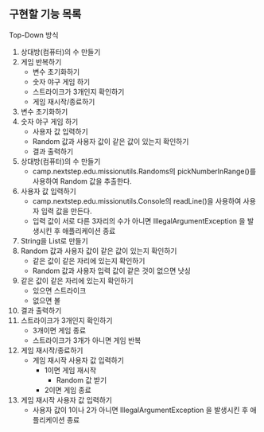 ## 구현할 기능 목록
Top-Down 방식
1. 상대방(컴퓨터)의 수 만들기
2. 게임 반복하기
   - 변수 초기화하기
   - 숫자 야구 게임 하기
   - 스트라이크가 3개인지 확인하기
   - 게임 재시작/종료하기
3. 변수 초기화하기
4. 숫자 야구 게임 하기
   - 사용자 값 입력하기
   - Random 값과 사용자 값이 같은 값이 있는지 확인하기
   - 결과 출력하기
5. 상대방(컴퓨터)의 수 만들기
   - camp.nextstep.edu.missionutils.Randoms의 pickNumberInRange()를 사용하여 Random 값을 추출한다.
6. 사용자 값 입력하기
   - camp.nextstep.edu.missionutils.Console의 readLine()을 사용하여 사용자 입력 값을 만든다.
   - 입력 값이 서로 다른 3자리의 수가 아니면 IllegalArgumentException 을 발생시킨 후 애플리케이션 종료
7. String을 List로 만들기
8. Random 값과 사용자 값이 같은 값이 있는지 확인하기
   - 같은 값이 같은 자리에 있는지 확인하기
   - Random 값과 사용자 입력 값이 같은 것이 없으면 낫싱
9. 같은 값이 같은 자리에 있는지 확인하기
   - 있으면 스트라이크
   - 없으면 볼
10. 결과 출력하기
11. 스트라이크가 3개인지 확인하기
    - 3개이면 게임 종료
    - 스트라이크가 3개가 아니면 게임 반복
12. 게임 재시작/종료하기
    - 게임 재시작 사용자 값 입력하기
      - 1이면 게임 재시작 
        - Random 값 받기
      - 2이면 게임 종료
13. 게임 재시작 사용자 값 입력하기
    - 사용자 값이 1이나 2가 아니면 IllegalArgumentException 을 발생시킨 후 애플리케이션 종료

